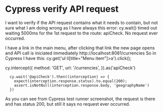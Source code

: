 
# Cypress verify API request

I want to verify if the API request contains what it needs to contain, but not sure what I am doing wrong as I have always this error:
cy.wait() timed out waiting 5000ms for the 1st request to the route: apiCheck. No request ever occurred.

I have a link in the main menu, after clicking that link the new page opens and API call is iniciated immediately http://localhost:8081/currencies
So in Cypress I have this:
 cy.get('ul li[title="Menu item"]>a').click();

  cy.intercept({
        method: 'GET',
        url: '/currencies',
      }).as('apiCheck')

      cy.wait('@apiCheck').then((interception) => {
        expect(interception.response.status).to.equal(200);
        assert.isNotNull(interception.response.body, 'geographyName')
      })

As you can see from Cypress test runner screenshot, the request is there and has status 200, but still it says no request ever occurred.


        